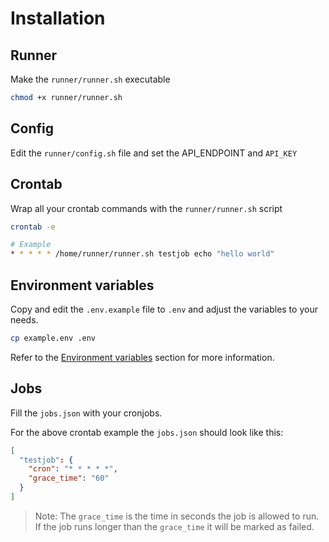 # Installation

## Runner

Make the `runner/runner.sh` executable

```bash
chmod +x runner/runner.sh
```

## Config

Edit the `runner/config.sh` file and set the API_ENDPOINT and `API_KEY`

## Crontab

Wrap all your crontab commands with the `runner/runner.sh` script

```bash
crontab -e

# Example
* * * * * /home/runner/runner.sh testjob echo "hello world"
```

## Environment variables

Copy and edit the `.env.example` file to `.env` and adjust the variables to your needs.

```bash
cp example.env .env
```

Refer to the [Environment variables](environment-variables) section for more information.

## Jobs

Fill the `jobs.json` with your cronjobs.

For the above crontab example the `jobs.json` should look like this:

```json
[
  "testjob": {
    "cron": "* * * * *",
    "grace_time": "60"
  }
]
```

> Note: The `grace_time` is the time in seconds the job is allowed to run. If the job runs longer than the `grace_time` it will be marked as failed.
